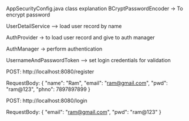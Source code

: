 

AppSecurityConfig.java class explanation
BCryptPasswordEncoder -> To encrypt password

UserDetailService --> load user record by name

AuthProvider -> to load user record and give to auth manager

AuthManager -> perform authentication


UsernameAndPasswordToken --> set login credentials for validation







POST: http://localhost:8080/register

RequestBody:
{
    "name": "Ram",
    "email": "ram@gmail.com",
    "pwd": "ram@123",
    "phno": 7897897899
}


POST: http://localhost:8080/login

RequestBody:
{
    "email": "ram@gmail.com",
    "pwd": "ram@123"
}








